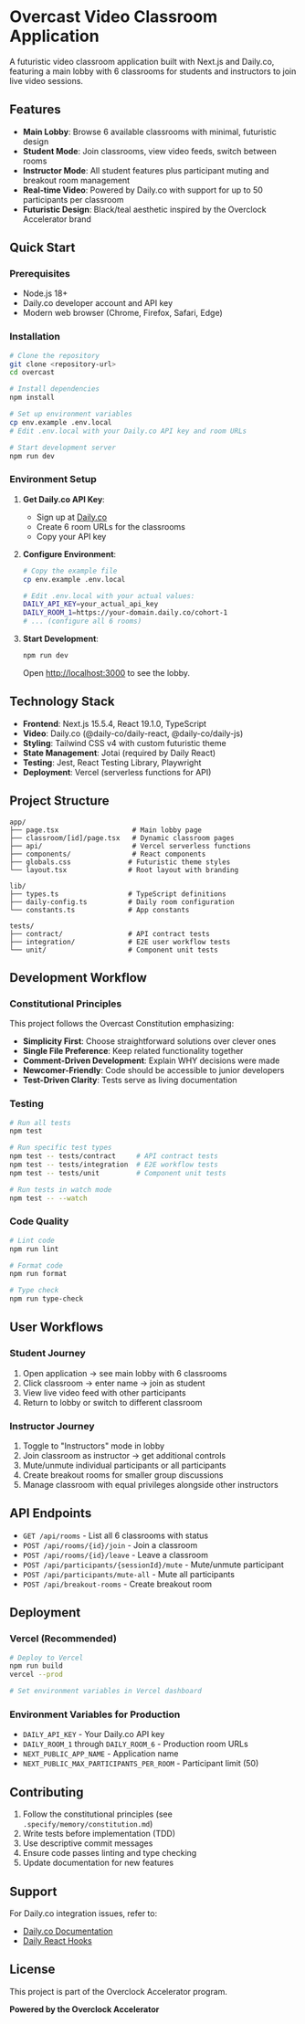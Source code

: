 # Overcast Video Classroom Application

A futuristic video classroom application built with Next.js and Daily.co, featuring a main lobby with 6 classrooms for students and instructors to join live video sessions.

## Features

- **Main Lobby**: Browse 6 available classrooms with minimal, futuristic design
- **Student Mode**: Join classrooms, view video feeds, switch between rooms
- **Instructor Mode**: All student features plus participant muting and breakout room management
- **Real-time Video**: Powered by Daily.co with support for up to 50 participants per classroom
- **Futuristic Design**: Black/teal aesthetic inspired by the Overclock Accelerator brand

## Quick Start

### Prerequisites
- Node.js 18+
- Daily.co developer account and API key
- Modern web browser (Chrome, Firefox, Safari, Edge)

### Installation

```bash
# Clone the repository
git clone <repository-url>
cd overcast

# Install dependencies
npm install

# Set up environment variables
cp env.example .env.local
# Edit .env.local with your Daily.co API key and room URLs

# Start development server
npm run dev
```

### Environment Setup

1. **Get Daily.co API Key**:
   - Sign up at [Daily.co](https://dashboard.daily.co/developers)
   - Create 6 room URLs for the classrooms
   - Copy your API key

2. **Configure Environment**:
   ```bash
   # Copy the example file
   cp env.example .env.local
   
   # Edit .env.local with your actual values:
   DAILY_API_KEY=your_actual_api_key
   DAILY_ROOM_1=https://your-domain.daily.co/cohort-1
   # ... (configure all 6 rooms)
   ```

3. **Start Development**:
   ```bash
   npm run dev
   ```
   
   Open [http://localhost:3000](http://localhost:3000) to see the lobby.

## Technology Stack

- **Frontend**: Next.js 15.5.4, React 19.1.0, TypeScript
- **Video**: Daily.co (@daily-co/daily-react, @daily-co/daily-js)
- **Styling**: Tailwind CSS v4 with custom futuristic theme
- **State Management**: Jotai (required by Daily React)
- **Testing**: Jest, React Testing Library, Playwright
- **Deployment**: Vercel (serverless functions for API)

## Project Structure

```
app/
├── page.tsx                  # Main lobby page
├── classroom/[id]/page.tsx   # Dynamic classroom pages
├── api/                      # Vercel serverless functions
├── components/               # React components
├── globals.css              # Futuristic theme styles
└── layout.tsx               # Root layout with branding

lib/
├── types.ts                 # TypeScript definitions
├── daily-config.ts          # Daily room configuration
└── constants.ts             # App constants

tests/
├── contract/                # API contract tests
├── integration/             # E2E user workflow tests
└── unit/                    # Component unit tests
```

## Development Workflow

### Constitutional Principles
This project follows the Overcast Constitution emphasizing:
- **Simplicity First**: Choose straightforward solutions over clever ones
- **Single File Preference**: Keep related functionality together
- **Comment-Driven Development**: Explain WHY decisions were made
- **Newcomer-Friendly**: Code should be accessible to junior developers
- **Test-Driven Clarity**: Tests serve as living documentation

### Testing
```bash
# Run all tests
npm test

# Run specific test types
npm test -- tests/contract     # API contract tests
npm test -- tests/integration  # E2E workflow tests
npm test -- tests/unit         # Component unit tests

# Run tests in watch mode
npm test -- --watch
```

### Code Quality
```bash
# Lint code
npm run lint

# Format code
npm run format

# Type check
npm run type-check
```

## User Workflows

### Student Journey
1. Open application → see main lobby with 6 classrooms
2. Click classroom → enter name → join as student
3. View live video feed with other participants
4. Return to lobby or switch to different classroom

### Instructor Journey
1. Toggle to "Instructors" mode in lobby
2. Join classroom as instructor → get additional controls
3. Mute/unmute individual participants or all participants
4. Create breakout rooms for smaller group discussions
5. Manage classroom with equal privileges alongside other instructors

## API Endpoints

- `GET /api/rooms` - List all 6 classrooms with status
- `POST /api/rooms/{id}/join` - Join a classroom
- `POST /api/rooms/{id}/leave` - Leave a classroom
- `POST /api/participants/{sessionId}/mute` - Mute/unmute participant
- `POST /api/participants/mute-all` - Mute all participants
- `POST /api/breakout-rooms` - Create breakout room

## Deployment

### Vercel (Recommended)
```bash
# Deploy to Vercel
npm run build
vercel --prod

# Set environment variables in Vercel dashboard
```

### Environment Variables for Production
- `DAILY_API_KEY` - Your Daily.co API key
- `DAILY_ROOM_1` through `DAILY_ROOM_6` - Production room URLs
- `NEXT_PUBLIC_APP_NAME` - Application name
- `NEXT_PUBLIC_MAX_PARTICIPANTS_PER_ROOM` - Participant limit (50)

## Contributing

1. Follow the constitutional principles (see `.specify/memory/constitution.md`)
2. Write tests before implementation (TDD)
3. Use descriptive commit messages
4. Ensure code passes linting and type checking
5. Update documentation for new features

## Support

For Daily.co integration issues, refer to:
- [Daily.co Documentation](https://docs.daily.co/)
- [Daily React Hooks](https://github.com/daily-co/daily-react)

## License

This project is part of the Overclock Accelerator program.

**Powered by the Overclock Accelerator**